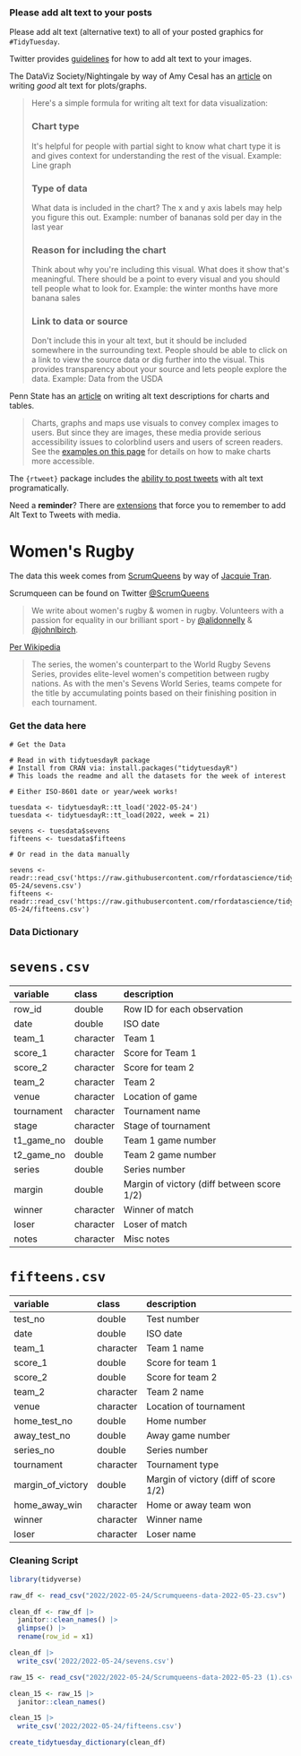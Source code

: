 ### Please add alt text to your posts

Please add alt text (alternative text) to all of your posted graphics for `#TidyTuesday`. 

Twitter provides [guidelines](https://help.twitter.com/en/using-twitter/picture-descriptions) for how to add alt text to your images.

The DataViz Society/Nightingale by way of Amy Cesal has an [article](https://medium.com/nightingale/writing-alt-text-for-data-visualization-2a218ef43f81) on writing _good_ alt text for plots/graphs.

> Here's a simple formula for writing alt text for data visualization:
> ### Chart type
> It's helpful for people with partial sight to know what chart type it is and gives context for understanding the rest of the visual.
> Example: Line graph
> ### Type of data
> What data is included in the chart? The x and y axis labels may help you figure this out.
> Example: number of bananas sold per day in the last year
> ### Reason for including the chart
> Think about why you're including this visual. What does it show that's meaningful. There should be a point to every visual and you should tell people what to look for.
> Example: the winter months have more banana sales
> ### Link to data or source
> Don't include this in your alt text, but it should be included somewhere in the surrounding text. People should be able to click on a link to view the source data or dig further into the visual. This provides transparency about your source and lets people explore the data.
> Example: Data from the USDA

Penn State has an [article](https://accessibility.psu.edu/images/charts/) on writing alt text descriptions for charts and tables.

> Charts, graphs and maps use visuals to convey complex images to users. But since they are images, these media provide serious accessibility issues to colorblind users and users of screen readers. See the [examples on this page](https://accessibility.psu.edu/images/charts/) for details on how to make charts more accessible.

The `{rtweet}` package includes the [ability to post tweets](https://docs.ropensci.org/rtweet/reference/post_tweet.html) with alt text programatically.

Need a **reminder**? There are [extensions](https://chrome.google.com/webstore/detail/twitter-required-alt-text/fpjlpckbikddocimpfcgaldjghimjiik/related) that force you to remember to add Alt Text to Tweets with media.

# Women's Rugby

The data this week comes from [ScrumQueens](https://www.scrumqueens.com/page/results-dashboard) by way of [Jacquie Tran](https://github.com/rfordatascience/tidytuesday/issues/439).

Scrumqueen can be found on Twitter [@ScrumQueens](https://twitter.com/ScrumQueens)

> We write about women's rugby & women in rugby. Volunteers with a passion for equality in our brilliant sport - by [@alidonnelly](https://twitter.com/alidonnelly) &  [@johnlbirch](https://twitter.com/johnlbirch).

[Per Wikipedia](https://en.wikipedia.org/wiki/World_Rugby_Women%27s_Sevens_Series)

> The series, the women's counterpart to the World Rugby Sevens Series, provides elite-level women's competition between rugby nations. As with the men's Sevens World Series, teams compete for the title by accumulating points based on their finishing position in each tournament.

### Get the data here

```{r}
# Get the Data

# Read in with tidytuesdayR package 
# Install from CRAN via: install.packages("tidytuesdayR")
# This loads the readme and all the datasets for the week of interest

# Either ISO-8601 date or year/week works!

tuesdata <- tidytuesdayR::tt_load('2022-05-24')
tuesdata <- tidytuesdayR::tt_load(2022, week = 21)

sevens <- tuesdata$sevens
fifteens <- tuesdata$fifteens

# Or read in the data manually

sevens <- readr::read_csv('https://raw.githubusercontent.com/rfordatascience/tidytuesday/main/data/2022/2022-05-24/sevens.csv')
fifteens <- readr::read_csv('https://raw.githubusercontent.com/rfordatascience/tidytuesday/main/data/2022/2022-05-24/fifteens.csv')

```
### Data Dictionary

# `sevens.csv`

|variable   |class     |description |
|:----------|:---------|:-----------|
|row_id     |double    | Row ID for each observation |
|date       |double    | ISO date|
|team_1     |character | Team 1 |
|score_1    |character | Score for Team 1|
|score_2    |character | Score for team 2 |
|team_2     |character | Team 2 |
|venue      |character | Location of game |
|tournament |character | Tournament name |
|stage      |character | Stage of tournament   |
|t1_game_no |double    | Team 1 game number |
|t2_game_no |double    | Team 2 game number |
|series     |double    | Series number |
|margin     |double    | Margin of victory (diff between score 1/2)|
|winner     |character | Winner of match |
|loser      |character | Loser of match |
|notes      |character | Misc notes|

# `fifteens.csv`

|variable          |class     |description |
|:-----------------|:---------|:-----------|
|test_no           |double    | Test number |
|date              |double    | ISO date |
|team_1            |character | Team 1 name  |
|score_1           |double    | Score for team 1  |
|score_2           |double    | Score for team 2|
|team_2            |character | Team 2 name |
|venue             |character | Location of tournament |
|home_test_no      |double    | Home number |
|away_test_no      |double    | Away game number |
|series_no         |double    | Series number |
|tournament        |character | Tournament type |
|margin_of_victory |double    | Margin of victory (diff of score 1/2) |
|home_away_win     |character | Home or away team won |
|winner            |character | Winner name |
|loser             |character | Loser name |

### Cleaning Script

``` r
library(tidyverse)

raw_df <- read_csv("2022/2022-05-24/Scrumqueens-data-2022-05-23.csv")

clean_df <- raw_df |> 
  janitor::clean_names() |> 
  glimpse() |> 
  rename(row_id = x1)

clean_df |> 
  write_csv('2022/2022-05-24/sevens.csv')

raw_15 <- read_csv("2022/2022-05-24/Scrumqueens-data-2022-05-23 (1).csv")

clean_15 <- raw_15 |> 
  janitor::clean_names() 

clean_15 |> 
  write_csv('2022/2022-05-24/fifteens.csv')

create_tidytuesday_dictionary(clean_df)
```
